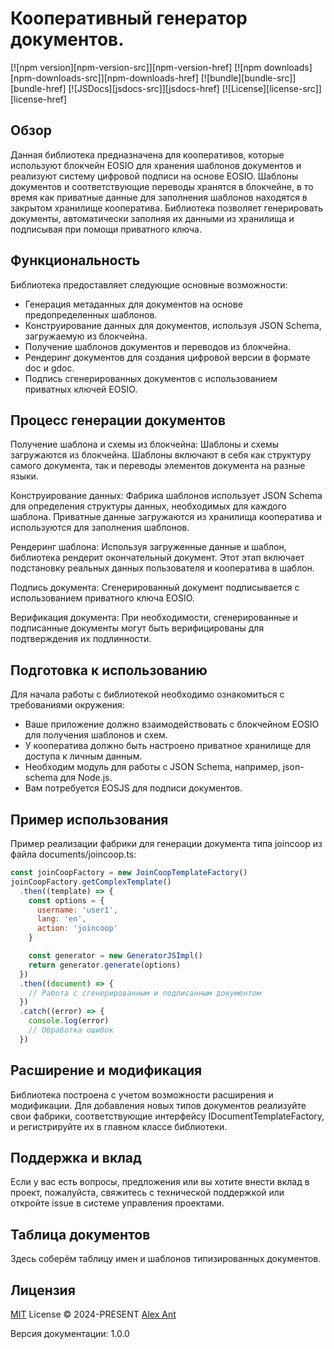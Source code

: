 # Кооперативный генератор документов.

[![npm version][npm-version-src]][npm-version-href]
[![npm downloads][npm-downloads-src]][npm-downloads-href]
[![bundle][bundle-src]][bundle-href]
[![JSDocs][jsdocs-src]][jsdocs-href]
[![License][license-src]][license-href]

## Обзор
Данная библиотека предназначена для кооперативов, которые используют блокчейн EOSIO для хранения шаблонов документов и реализуют систему цифровой подписи на основе EOSIO. Шаблоны документов и соответствующие переводы хранятся в блокчейне, в то время как приватные данные для заполнения шаблонов находятся в закрытом хранилище кооператива. Библиотека позволяет генерировать документы, автоматически заполняя их данными из хранилища и подписывая при помощи приватного ключа.

## Функциональность
Библиотека предоставляет следующие основные возможности:

- Генерация метаданных для документов на основе предопределенных шаблонов.
- Конструирование данных для документов, используя JSON Schema, загружаемую из блокчейна.
- Получение шаблонов документов и переводов из блокчейна.
- Рендеринг документов для создания цифровой версии в формате doc и gdoc.
- Подпись сгенерированных документов с использованием приватных ключей EOSIO.

## Процесс генерации документов
Получение шаблона и схемы из блокчейна: Шаблоны и схемы загружаются из блокчейна. Шаблоны включают в себя как структуру самого документа, так и переводы элементов документа на разные языки.

Конструирование данных: Фабрика шаблонов использует JSON Schema для определения структуры данных, необходимых для каждого шаблона. Приватные данные загружаются из хранилища кооператива и используются для заполнения шаблонов.

Рендеринг шаблона: Используя загруженные данные и шаблон, библиотека рендерит окончательный документ. Этот этап включает подстановку реальных данных пользователя и кооператива в шаблон.

Подпись документа: Сгенерированный документ подписывается с использованием приватного ключа EOSIO.

Верификация документа: При необходимости, сгенерированные и подписанные документы могут быть верифицированы для подтверждения их подлинности.

## Подготовка к использованию
Для начала работы с библиотекой необходимо ознакомиться с требованиями окружения:
- Ваше приложение должно взаимодействовать с блокчейном EOSIO для получения шаблонов и схем.
- У кооператива должно быть настроено приватное хранилище для доступа к личным данным.
- Необходим модуль для работы с JSON Schema, например, json-schema для Node.js.
- Вам потребуется EOSJS для подписи документов.

## Пример использования
Пример реализации фабрики для генерации документа типа joincoop из файла documents/joincoop.ts:

``` javascript
const joinCoopFactory = new JoinCoopTemplateFactory()
joinCoopFactory.getComplexTemplate()
  .then((template) => {
    const options = {
      username: 'user1',
      lang: 'en',
      action: 'joincoop'
    }

    const generator = new GeneratorJSImpl()
    return generator.generate(options)
  })
  .then((document) => {
    // Работа с сгенерированным и подписанным документом
  })
  .catch((error) => {
    console.log(error)
    // Обработка ошибок
  })
```

## Расширение и модификация
Библиотека построена с учетом возможности расширения и модификации. Для добавления новых типов документов реализуйте свои фабрики, соответствующие интерфейсу IDocumentTemplateFactory, и регистрируйте их в главном классе библиотеки.

## Поддержка и вклад
Если у вас есть вопросы, предложения или вы хотите внести вклад в проект, пожалуйста, свяжитесь с технической поддержкой или откройте issue в системе управления проектами.

## Таблица документов
Здесь соберём таблицу имен и шаблонов типизированных документов.

## Лицензия

[MIT](./LICENSE) License © 2024-PRESENT [Alex Ant](https://github.com/dacom-dark-sun)

Версия документации: 1.0.0
